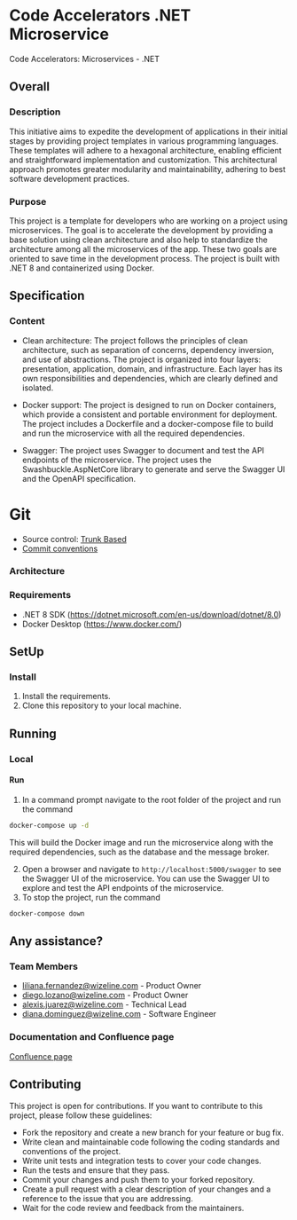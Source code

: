 # Code Accelerators .NET Microservice

Code Accelerators: Microservices - .NET

## Overall

### Description

This initiative aims to expedite the development of applications in their initial stages by providing project templates in various programming languages. These templates will adhere to a hexagonal architecture, enabling efficient and straightforward implementation and customization. This architectural approach promotes greater modularity and maintainability, adhering to best software development practices.

### Purpose

This project is a template for developers who are working on a project using microservices. The goal is to accelerate the development by providing a base solution using clean architecture and also help to standardize the architecture among all the microservices of the app. These two goals are oriented to save time in the development process. The project is built with .NET 8 and containerized using Docker.

## Specification

### Content

- Clean architecture: The project follows the principles of clean architecture, such as separation of concerns, dependency inversion, and use of abstractions. The project is organized into four layers: presentation, application, domain, and infrastructure. Each layer has its own responsibilities and dependencies, which are clearly defined and isolated.
- Docker support: The project is designed to run on Docker containers, which provide a consistent and portable environment for deployment. The project includes a Dockerfile and a docker-compose file to build and run the microservice with all the required dependencies.

- Swagger: The project uses Swagger to document and test the API endpoints of the microservice. The project uses the Swashbuckle.AspNetCore library to generate and serve the Swagger UI and the OpenAPI specification.

# Git
- Source control: [Trunk Based](https://trunkbaseddevelopment.com/)
- [Commit conventions](https://www.conventionalcommits.org/en/v1.0.0/#specification)

### Architecture



### Requirements

- .NET 8 SDK (https://dotnet.microsoft.com/en-us/download/dotnet/8.0)
- Docker Desktop (https://www.docker.com/)

## SetUp

### Install
1. Install the requirements.
2. Clone this repository to your local machine.

## Running

### Local

#### Run

1. In a command prompt navigate to the root folder of the project and run the command 
```zsh
docker-compose up -d
```
This will build the Docker image and run the microservice along with the required dependencies, such as the database and the message broker.

2. Open a browser and navigate to `http://localhost:5000/swagger` to see the Swagger UI of the microservice. You can use the Swagger UI to explore and test the API endpoints of the microservice.
3. To stop the project, run the command 
```zsh
docker-compose down
```

## Any assistance?

### Team Members

- <liliana.fernandez@wizeline.com> - Product Owner
- <diego.lozano@wizeline.com> - Product Owner
- <alexis.juarez@wizeline.com> - Technical Lead
- <diana.dominguez@wizeline.com> - Software Engineer

### Documentation and Confluence page

[Confluence page](https://wizeline.atlassian.net/wiki/spaces/wiki/pages/3894771727/Microservices)

## Contributing

This project is open for contributions. If you want to contribute to this project, please follow these guidelines:

- Fork the repository and create a new branch for your feature or bug fix.
- Write clean and maintainable code following the coding standards and conventions of the project.
- Write unit tests and integration tests to cover your code changes.
- Run the tests and ensure that they pass.
- Commit your changes and push them to your forked repository.
- Create a pull request with a clear description of your changes and a reference to the issue that you are addressing.
- Wait for the code review and feedback from the maintainers.
